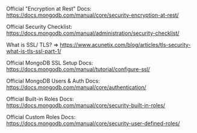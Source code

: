 Official "Encryption at Rest" Docs: https://docs.mongodb.com/manual/core/security-encryption-at-rest/

Official Security Checklist: https://docs.mongodb.com/manual/administration/security-checklist/

What is SSL/ TLS? => https://www.acunetix.com/blog/articles/tls-security-what-is-tls-ssl-part-1/

Official MongoDB SSL Setup Docs: https://docs.mongodb.com/manual/tutorial/configure-ssl/

Official MongoDB Users & Auth Docs: https://docs.mongodb.com/manual/core/authentication/

Official Built-in Roles Docs: https://docs.mongodb.com/manual/core/security-built-in-roles/

Official Custom Roles Docs: https://docs.mongodb.com/manual/core/security-user-defined-roles/
